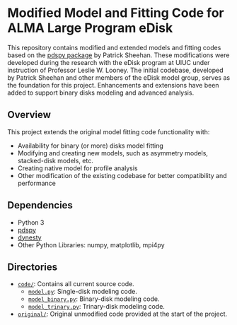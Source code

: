 # Modified Model and Fitting Code for ALMA Large Program eDisk

This repository contains modified and extended models and fitting codes based on the [pdspy package](https://github.com/psheehan/pdspy) by Patrick Sheehan. These modifications were developed during the research with the eDisk program at UIUC under instruction of Professor Leslie W. Looney.
The initial codebase, developed by Patrick Sheehan and other members of the eDisk model group, serves as the foundation for this project. Enhancements and extensions have been added to support binary disks modeling and advanced analysis.


## Overview
This project extends the original model fitting code functionality with:
- Availability for binary (or more) disks model fitting
- Modifying and creating new models, such as asymmetry models, stacked-disk models, etc.
- Creating native model for profile analysis
- Other modification of the existing codebase for better compatibility and performance

## Dependencies
- Python 3
- [pdspy](https://github.com/psheehan/pdspy)
- [dynesty](https://github.com/joshspeagle/dynesty)
- Other Python Libraries: numpy, matplotlib, mpi4py

## Directories
- [`code/`](code/): Contains all current source code.
  - [`model.py`](code/model.py): Single-disk modeling code.
  - [`model_binary.py`](code/model_binary.py): Binary-disk modeling code.
  - [`model_trinary.py`](code/model_trinary.py): Trinary-disk modeling code.
- [`original/`](original/): Original unmodified code provided at the start of the project.
